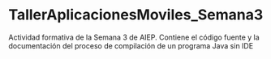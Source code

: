 # TallerAplicacionesMoviles_Semana3
Actividad formativa de la Semana 3 de AIEP. Contiene el código fuente y la documentación del proceso de compilación de un programa Java sin IDE
